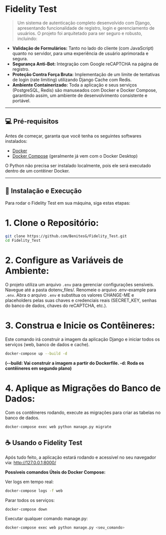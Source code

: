 # Fidelity Test

> Um sistema de autenticação completo desenvolvido com Django, apresentando funcionalidade de registro, login e gerenciamento de usuários. O projeto foi arquitetado para ser seguro e robusto, incluindo:

-   **Validação de Formulários:** Tanto no lado do cliente (com JavaScript) quanto no servidor, para uma experiência de usuário aprimorada e segura.
-   **Segurança Anti-Bot:** Integração com Google reCAPTCHA na página de registro.
-   **Proteção Contra Força Bruta:** Implementação de um limite de tentativas de login (rate limiting) utilizando Django Cache com Redis.
-   **Ambiente Containerizado:** Toda a aplicação e seus serviços (PostgreSQL, Redis) são manuseados com Docker e Docker Compose, garantindo assim, um ambiente de desenvolvimento consistente e portável.

---

## 💻 Pré-requisitos

Antes de começar, garanta que você tenha os seguintes softwares instalados:

-   [Docker](https://www.docker.com/products/docker-desktop/)
-   [Docker Compose](https://docs.docker.com/compose/install/) (geralmente já vem com o Docker Desktop)

O Python não precisa ser instalado localmente, pois ele será executado dentro de um contêiner Docker.

---

## 🚀 Instalação e Execução

Para rodar o Fidelity Test em sua máquina, siga estas etapas:

# **1. Clone o Repositório:**
```bash
git clone https://github.com/BenitesG/Fidelity_Test.git
cd Fidelity_Test
```

# **2. Configure as Variáveis de Ambiente:**
O projeto utiliza um arquivo `.env` para gerenciar configurações sensíveis.
Navegue até a pasta dotenv_files/.
Renomeie o arquivo .env-example para `.env`.
Abra o arquivo `.env` e substitua os valores CHANGE-ME e placeholders pelas suas chaves e credenciais reais (SECRET_KEY, senhas do banco de dados, chaves do reCAPTCHA, etc.).

# **3. Construa e Inicie os Contêineres:**
Este comando irá construir a imagem da aplicação Django e iniciar todos os serviços (web, banco de dados e cache).
```bash
docker-compose up --build -d 
``` 
**(--build: Vai construir a imagem a partir do Dockerfile. -d: Roda os contêineres em segundo plano)**

# **4. Aplique as Migrações do Banco de Dados:**
Com os contêineres rodando, execute as migrações para criar as tabelas no banco de dados.

```bash
docker-compose exec web python manage.py migrate
```

## ☕ Usando o Fidelity Test
Após tudo feito, a aplicação estará rodando e acessível no seu navegador via: http://127.0.0.1:8000/

**Possíveis comandos Úteis do Docker Compose:**

Ver logs em tempo real: 
```bash
docker-compose logs -f web
```

Parar todos os serviços: 
```bash
docker-compose down
```

Executar qualquer comando manage.py: 
```bash
docker-compose exec web python manage.py <seu_comando>
```

